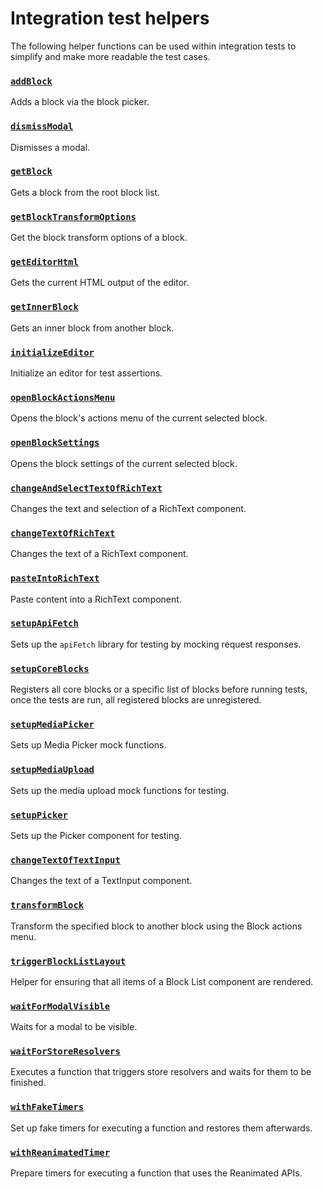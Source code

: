 # Integration test helpers

The following helper functions can be used within integration tests to simplify and make more readable the test cases.

### [`addBlock`](https://github.com/WordPress/gutenberg/blob/HEAD/test/native/integration-test-helpers/add-block.js)

Adds a block via the block picker.

### [`dismissModal`](https://github.com/WordPress/gutenberg/blob/HEAD/test/native/integration-test-helpers/dismiss-block.js)

Dismisses a modal.

### [`getBlock`](https://github.com/WordPress/gutenberg/blob/HEAD/test/native/integration-test-helpers/get-block.js)

Gets a block from the root block list.

### [`getBlockTransformOptions`](https://github.com/WordPress/gutenberg/blob/HEAD/test/native/integration-test-helpers/get-block-transform-options.js)

Get the block transform options of a block.

### [`getEditorHtml`](https://github.com/WordPress/gutenberg/blob/HEAD/test/native/integration-test-helpers/get-editor-html.js)

Gets the current HTML output of the editor.

### [`getInnerBlock`](https://github.com/WordPress/gutenberg/blob/HEAD/test/native/integration-test-helpers/get-inner-block.js)

Gets an inner block from another block.

### [`initializeEditor`](https://github.com/WordPress/gutenberg/blob/HEAD/test/native/integration-test-helpers/initialize-editor.js)

Initialize an editor for test assertions.

### [`openBlockActionsMenu`](https://github.com/WordPress/gutenberg/blob/HEAD/test/native/integration-test-helpers/open-block-actions-menu.js)

Opens the block's actions menu of the current selected block.

### [`openBlockSettings`](https://github.com/WordPress/gutenberg/blob/HEAD/test/native/integration-test-helpers/open-block-settings.js)

Opens the block settings of the current selected block.

### [`changeAndSelectTextOfRichText`](https://github.com/WordPress/gutenberg/blob/HEAD/test/native/integration-test-helpers/rich-text-change-and-select-text.js)

Changes the text and selection of a RichText component.

### [`changeTextOfRichText`](https://github.com/WordPress/gutenberg/blob/HEAD/test/native/integration-test-helpers/rich-text-change-text.js)

Changes the text of a RichText component.

### [`pasteIntoRichText`](https://github.com/WordPress/gutenberg/blob/HEAD/test/native/integration-test-helpers/rich-text-paste.js)

Paste content into a RichText component.

### [`setupApiFetch`](https://github.com/WordPress/gutenberg/blob/HEAD/test/native/integration-test-helpers/setup-api-fetch.js)

Sets up the `apiFetch` library for testing by mocking request responses.

### [`setupCoreBlocks`](https://github.com/WordPress/gutenberg/blob/HEAD/test/native/integration-test-helpers/setup-core-blocks.js)

Registers all core blocks or a specific list of blocks before running tests, once the tests are run, all registered blocks are unregistered.

### [`setupMediaPicker`](https://github.com/WordPress/gutenberg/blob/HEAD/test/native/integration-test-helpers/setup-media-picker.js)

Sets up Media Picker mock functions.

### [`setupMediaUpload`](https://github.com/WordPress/gutenberg/blob/HEAD/test/native/integration-test-helpers/setup-media-upload.js)

Sets up the media upload mock functions for testing.

### [`setupPicker`](https://github.com/WordPress/gutenberg/blob/HEAD/test/native/integration-test-helpers/setup-picker.js)

Sets up the Picker component for testing.

### [`changeTextOfTextInput`](https://github.com/WordPress/gutenberg/blob/HEAD/test/native/integration-test-helpers/text-input-change-text.js)

Changes the text of a TextInput component.

### [`transformBlock`](https://github.com/WordPress/gutenberg/blob/HEAD/test/native/integration-test-helpers/transform-block.js)

Transform the specified block to another block using the Block actions menu.

### [`triggerBlockListLayout`](https://github.com/WordPress/gutenberg/blob/HEAD/test/native/integration-test-helpers/trigger-block-list-layout.js)

Helper for ensuring that all items of a Block List component are rendered.

### [`waitForModalVisible`](https://github.com/WordPress/gutenberg/blob/HEAD/test/native/integration-test-helpers/wait-for-modal-visible.js)

Waits for a modal to be visible.

### [`waitForStoreResolvers`](https://github.com/WordPress/gutenberg/blob/HEAD/test/native/integration-test-helpers/wait-for-store-resolvers.js)

Executes a function that triggers store resolvers and waits for them to be finished.

### [`withFakeTimers`](https://github.com/WordPress/gutenberg/blob/HEAD/test/native/integration-test-helpers/with-fake-timers.js)

Set up fake timers for executing a function and restores them afterwards.

### [`withReanimatedTimer`](https://github.com/WordPress/gutenberg/blob/HEAD/test/native/integration-test-helpers/with-reanimated-timer.js)

Prepare timers for executing a function that uses the Reanimated APIs.
